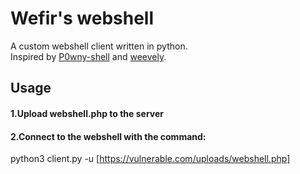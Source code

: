 # Wefir's webshell
A custom webshell client written in python.
<br>
Inspired by <a href="https://github.com/flozz/p0wny-shell">P0wny-shell</a> and <a href="https://github.com/epinna/weevely3">weevely</a>.
## Usage
#### 1.Upload webshell.php to the server
#### 2.Connect to the webshell with the command:
  python3 client.py -u [https://vulnerable.com/uploads/webshell.php]

